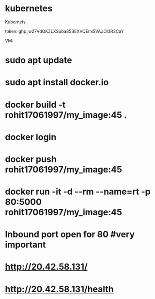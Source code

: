 # kubernetes
Kubernets 


token: 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


VM:

# sudo apt update
# sudo apt install docker.io
# docker build -t rohit17061997/my_image:45  .
# docker login 

# docker push rohit17061997/my_image:45
# docker run -it  -d --rm --name=rt -p 80:5000 rohit17061997/my_image:45
# Inbound port open for 80   #very important
# http://20.42.58.131/
# http://20.42.58.131/health
